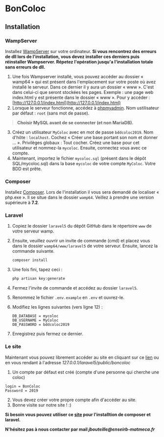 # BonColoc
## Installation
### WampServer
Installez [WampServer](http://www.wampserver.com/) sur votre ordinateur.
**Si vous rencontrez des erreurs de dll lors de l'installation, vous devez installer ces derniers puis réinstaller Wampserver. Répetez l'opération jusqu'a l'installation totale sans erreurs de dll.**

   1. Une fois Wampserver installé, vous pouvez accéder au dossier « wamp64 » qui est présent dans l'emplacement sur votre poste où avez installé le serveur. Dans ce dernier il y aura un dossier « www ». C'est dans celui-ci que seront stockées les pages. Exemple : une page web index.html y est présente dans le dossier « www ». Pour y accéder : [http://127.0.0.1/index.html](http://127.0.0.1/index.html)
   2. Lorsque le serveur fonctionne, accédez à [phpmyadmin](http://127.0.0.1/phpmyadmin/index.php). Nom ustilisateur par défaut : `root` (sans mot de passe).
   >**Choisir MySQL avant de se connecter (et non MariaDB).**
   3. Créez un utilisateur `MyColoc` avec en mot de passe `bddcoloc2019`. Nom d'hôte : `localhost`. Cochez « Créer une base portant son nom et donner ... ». Privilèges globaux : Tout cocher. Créez une base pour cet utilisateur et nommez-la `mycoloc`. Ensuite, connectez vous avec ce compte.
   4. Maintenant, importez le fichier `mycoloc.sql` (présent dans le dépôt SQL/mycoloc.sql) dans la base `mycoloc` de votre compte `MyColoc`. Votre BDD est prête.

### Composer
Installez [Composer](https://getcomposer.org/download/).
Lors de l'installation il vous sera demandé de localiser « php.exe ». Il se situe dans le dossier `wamp64`. Veillez à prendre une version supérieure à **7.2**.

### Laravel

1. Copiez le dossier `laravel5` du dépôt GitHub dans le répertoire `www` de votre serveur wamp.

2. Ensuite, veuillez ouvrir un invite de commande (cmd) et placez vous dans le dossier `wamp64/www/laravel5` de votre serveur. Ensuite, lancez la commande suivante.

    ```bash
    composer install
    ```
3. Une fois fini, tapez ceci :

    ```bash
    php artisan key:generate
    ```
4. Fermez l'invite de commande et accédez au dossier `laravel5`.
5. Renommez le fichier `.env.example` en `.env` et ouvrez-le.
6. Modifiez les lignes suivantes (vers ligne 12) :
    ```
    DB_DATABASE = mycoloc
    DB_USERNAME = MyColoc
    DB_PASSWORD = bddcoloc2019
    ```

7. Enregistrez puis fermez ce dernier.

### Le site


Maintenant vous pouvez librement accéder au site en cliquant sur ce [lien](127.0.0.1/laravel5/public/boncoloc) ou en vous rendant à l'adresse _127.0.0.1/laravel5/public/boncoloc_
1. Un compte par défaut est créé (compte d'une personne qui cherche une coloc)
```
login = BonColoc
Password = 2019
```
2. Vous devez créer votre propre compte afin d'accéder au site.
3. Bonne visite sur notre site ! :)

**Si besoin vous pouvez utiliser ce [site](https://openclassrooms.com/fr/courses/1811341-decouvrez-le-framework-php-laravel-ancienne-version/1820116-installation-et-organisation) pour l'installtion de composer et laravel.**

**N'hésitez pas à nous contacter par mail _jbouteille@enseirb-matmeca.fr_**